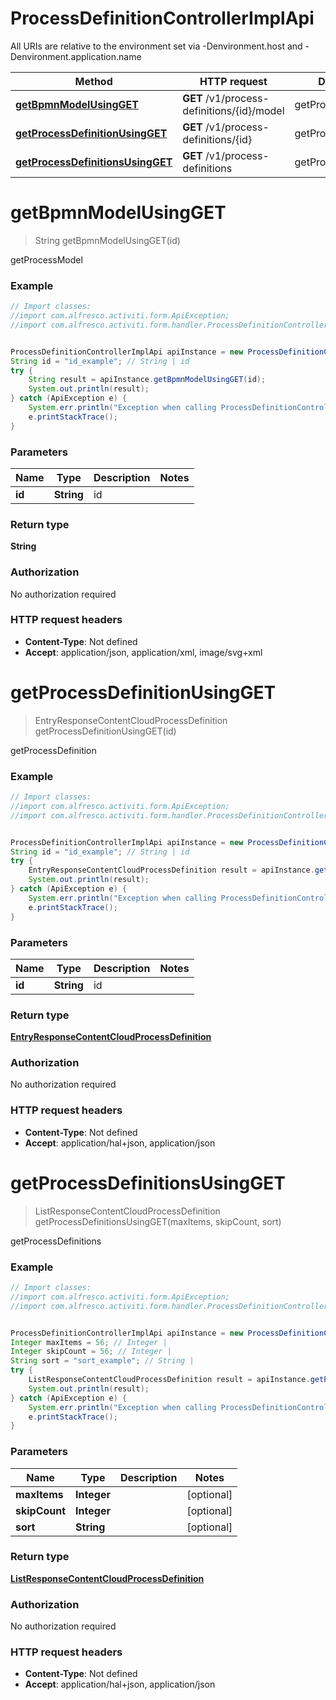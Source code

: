 # ProcessDefinitionControllerImplApi

All URIs are relative to the environment set via -Denvironment.host and -Denvironment.application.name

Method | HTTP request | Description
------------- | ------------- | -------------
[**getBpmnModelUsingGET**](ProcessDefinitionControllerImplApi.md#getBpmnModelUsingGET) | **GET** /v1/process-definitions/{id}/model | getProcessModel
[**getProcessDefinitionUsingGET**](ProcessDefinitionControllerImplApi.md#getProcessDefinitionUsingGET) | **GET** /v1/process-definitions/{id} | getProcessDefinition
[**getProcessDefinitionsUsingGET**](ProcessDefinitionControllerImplApi.md#getProcessDefinitionsUsingGET) | **GET** /v1/process-definitions | getProcessDefinitions

<a name="getBpmnModelUsingGET"></a>
# **getBpmnModelUsingGET**
> String getBpmnModelUsingGET(id)

getProcessModel

### Example
```java
// Import classes:
//import com.alfresco.activiti.form.ApiException;
//import com.alfresco.activiti.form.handler.ProcessDefinitionControllerImplApi;


ProcessDefinitionControllerImplApi apiInstance = new ProcessDefinitionControllerImplApi();
String id = "id_example"; // String | id
try {
    String result = apiInstance.getBpmnModelUsingGET(id);
    System.out.println(result);
} catch (ApiException e) {
    System.err.println("Exception when calling ProcessDefinitionControllerImplApi#getBpmnModelUsingGET");
    e.printStackTrace();
}
```

### Parameters

Name | Type | Description  | Notes
------------- | ------------- | ------------- | -------------
 **id** | **String**| id |

### Return type

**String**

### Authorization

No authorization required

### HTTP request headers

 - **Content-Type**: Not defined
 - **Accept**: application/json, application/xml, image/svg+xml

<a name="getProcessDefinitionUsingGET"></a>
# **getProcessDefinitionUsingGET**
> EntryResponseContentCloudProcessDefinition getProcessDefinitionUsingGET(id)

getProcessDefinition

### Example
```java
// Import classes:
//import com.alfresco.activiti.form.ApiException;
//import com.alfresco.activiti.form.handler.ProcessDefinitionControllerImplApi;


ProcessDefinitionControllerImplApi apiInstance = new ProcessDefinitionControllerImplApi();
String id = "id_example"; // String | id
try {
    EntryResponseContentCloudProcessDefinition result = apiInstance.getProcessDefinitionUsingGET(id);
    System.out.println(result);
} catch (ApiException e) {
    System.err.println("Exception when calling ProcessDefinitionControllerImplApi#getProcessDefinitionUsingGET");
    e.printStackTrace();
}
```

### Parameters

Name | Type | Description  | Notes
------------- | ------------- | ------------- | -------------
 **id** | **String**| id |

### Return type

[**EntryResponseContentCloudProcessDefinition**](EntryResponseContentCloudProcessDefinition.md)

### Authorization

No authorization required

### HTTP request headers

 - **Content-Type**: Not defined
 - **Accept**: application/hal+json, application/json

<a name="getProcessDefinitionsUsingGET"></a>
# **getProcessDefinitionsUsingGET**
> ListResponseContentCloudProcessDefinition getProcessDefinitionsUsingGET(maxItems, skipCount, sort)

getProcessDefinitions

### Example
```java
// Import classes:
//import com.alfresco.activiti.form.ApiException;
//import com.alfresco.activiti.form.handler.ProcessDefinitionControllerImplApi;


ProcessDefinitionControllerImplApi apiInstance = new ProcessDefinitionControllerImplApi();
Integer maxItems = 56; // Integer | 
Integer skipCount = 56; // Integer | 
String sort = "sort_example"; // String | 
try {
    ListResponseContentCloudProcessDefinition result = apiInstance.getProcessDefinitionsUsingGET(maxItems, skipCount, sort);
    System.out.println(result);
} catch (ApiException e) {
    System.err.println("Exception when calling ProcessDefinitionControllerImplApi#getProcessDefinitionsUsingGET");
    e.printStackTrace();
}
```

### Parameters

Name | Type | Description  | Notes
------------- | ------------- | ------------- | -------------
 **maxItems** | **Integer**|  | [optional]
 **skipCount** | **Integer**|  | [optional]
 **sort** | **String**|  | [optional]

### Return type

[**ListResponseContentCloudProcessDefinition**](ListResponseContentCloudProcessDefinition.md)

### Authorization

No authorization required

### HTTP request headers

 - **Content-Type**: Not defined
 - **Accept**: application/hal+json, application/json

